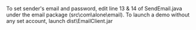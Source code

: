 To set sender's email and password, edit line 13 & 14 of SendEmail.java under the email package (src\com\alone\email). To launch a demo without any set account, launch dist\EmailClient.jar

